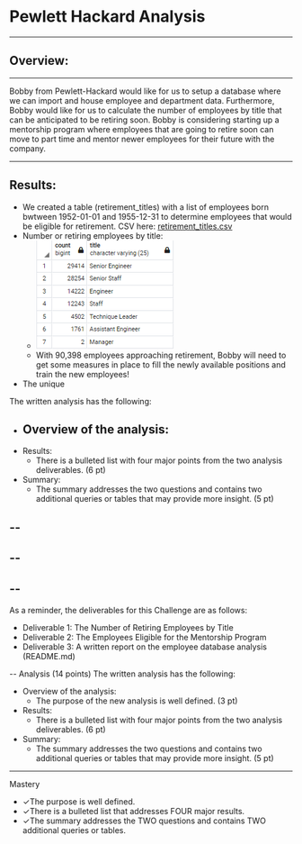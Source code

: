 # Pewlett Hackard Analysis
---

## Overview:
---
Bobby from Pewlett-Hackard would like for us to setup a database where we can import and house employee and department data. Furthermore, Bobby would like for us to calculate the number of employees by title that can be anticipated to be retiring soon. Bobby is considering starting up a mentorship program where employees that are going to retire soon can move to part time and mentor newer employees for their future with the company.

---
## Results:
 - We created a table (retirement_titles) with a list of employees born bwtween 1952-01-01 and 1955-12-31 to determine employees that would be eligible for retirement. CSV here: [retirement_titles.csv](Data/retirement_titles.csv)
 - Number or retiring employees by title:
    - ![Number Retiring by Title](Resources/retiring_titles.png)
    - With 90,398 employees approaching retirement, Bobby will need to get some measures in place to fill the newly available positions and train the new employees!
 - The unique





The written analysis has the following:
  - Overview of the analysis:
    -    
  - Results:
    - There is a bulleted list with four major points from the two analysis deliverables. (6 pt)
  - Summary:
    - The summary addresses the two questions and contains two additional queries or tables that may provide more insight. (5 pt)

--
--
--
--
--
--
As a reminder, the deliverables for this Challenge are as follows:

 - Deliverable 1: The Number of Retiring Employees by Title
 - Deliverable 2: The Employees Eligible for the Mentorship Program
 - Deliverable 3: A written report on the employee database analysis (README.md)

--
Analysis (14 points)
The written analysis has the following:
  - Overview of the analysis:
    - The purpose of the new analysis is well defined. (3 pt)    
  - Results:
    - There is a bulleted list with four major points from the two analysis deliverables. (6 pt)
  - Summary:
    - The summary addresses the two questions and contains two additional queries or tables that may provide more insight. (5 pt)

---
Mastery
 - ✓The purpose is well defined. 
 - ✓There is a bulleted list that addresses FOUR major results. 
 - ✓The summary addresses the TWO questions and contains TWO additional queries or tables.

